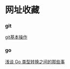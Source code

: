 # 网址收藏

### git

[git基本操作](https://www.ruanyifeng.com/blog/2014/06/git_remote.html)


### go

[浅谈 Go 类型转换之间的那些事](https://learnku.com/articles/38824?hmsr=toutiao.io&utm_medium=toutiao.io&utm_source=toutiao.io)
